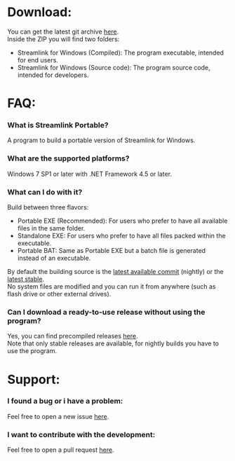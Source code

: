 # Download:

You can get the latest git archive <a href="https://github.com/streamlink/streamlink-portable/archive/master.zip">here</a>.
<br>
Inside the ZIP you will find two folders:
* Streamlink for Windows (Compiled): The program executable, intended for end users.
* Streamlink for Windows (Source code): The program source code, intended for developers.

# FAQ:

### What is Streamlink Portable?
A program to build a portable version of Streamlink for Windows.

### What are the supported platforms?
Windows 7 SP1 or later with .NET Framework 4.5 or later.

### What can I do with it?
Build between three flavors:
* Portable EXE (Recommended): For users who prefer to have all available files in the same folder.
* Standalone EXE: For users who prefer to have all files packed within the executable.
* Portable BAT: Same as Portable EXE but a batch file is generated instead of an executable.

By default the building source is the <a href="https://github.com/streamlink/streamlink/commits/master">latest available commit</a> (nightly) or the <a href="https://github.com/streamlink/streamlink/releases/latest">latest stable</a>.
<br>
No system files are modified and you can run it from anywhere (such as flash drive or other external drives).

### Can I download a ready-to-use release without using the program?
Yes, you can find precompiled releases <a href="https://github.com/streamlink/streamlink-portable/releases">here</a>.
<br>
Note that only stable releases are available, for nightly builds you have to use the program.

# Support:

### I found a bug or i have a problem:
Feel free to open a new issue <a href="https://github.com/streamlink/streamlink-portable/issues/new">here</a>.

### I want to contribute with the development:
Feel free to open a pull request <a href="https://github.com/streamlink/streamlink-portable/issues/new">here</a>.

